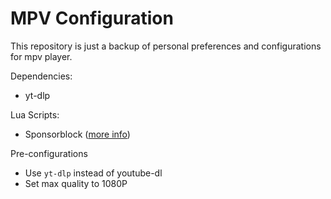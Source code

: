 
MPV Configuration
=================

This repository is just a backup of personal preferences and configurations for mpv player.

Dependencies:
* yt-dlp

Lua Scripts:
* Sponsorblock ([more info](https://github.com/po5/mpv_sponsorblock))

Pre-configurations
* Use `yt-dlp` instead of youtube-dl
* Set max quality to 1080P
